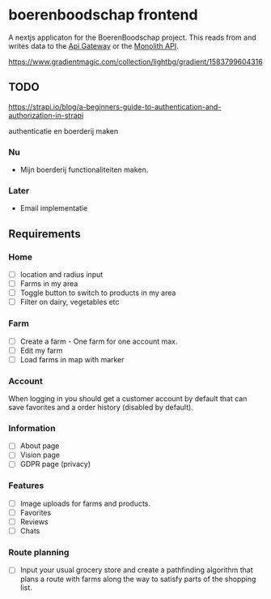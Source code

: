 # boerenboodschap frontend

A nextjs applicaton for the BoerenBoodschap project. This reads from and writes data to the [Api Gateway](https://github.com/boerenboodschap/gateway) or the [Monolith API](https://github.com/boerenboodschap/monolith).

https://www.gradientmagic.com/collection/lightbg/gradient/1583799604316

## TODO

https://strapi.io/blog/a-beginners-guide-to-authentication-and-authorization-in-strapi

authenticatie en boerderij maken

### Nu

- Mijn boerderij functionaliteiten maken.

### Later

- Email implementatie

## Requirements

### Home

- [ ] location and radius input
- [ ] Farms in my area
- [ ] Toggle button to switch to products in my area
- [ ] Filter on dairy, vegetables etc

### Farm

- [ ] Create a farm - One farm for one account max.
- [ ] Edit my farm
- [ ] Load farms in map with marker

### Account

When logging in you should get a customer account by default that can save favorites and a order history (disabled by default).

### Information

- [ ] About page
- [ ] Vision page
- [ ] GDPR page (privacy)

### Features

- [ ] Image uploads for farms and products.
- [ ] Favorites
- [ ] Reviews
- [ ] Chats

### Route planning

- [ ] Input your usual grocery store and create a pathfinding algorithm that plans a route with farms along the way to satisfy parts of the shopping list.
